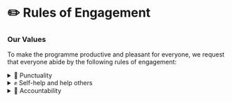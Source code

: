 # ✏️ Rules of Engagement

### Our Values <a href="#our-values" id="our-values"></a>

To make the programme productive and pleasant for everyone, we request that everyone abide by the following rules of engagement:



<details>

<summary>🚀 Punctuality</summary>

Please make the effort to be punctual for the sessions, especially in-person ones. This will minimise distractions to others during the session, and show respect to the speakers and facilitators who have put in the time and effort to create the learning experience for you.

</details>

<details>

<summary>✊ Self-help and help others</summary>

Coding is best learnt through an experiential process of trial and error and troubleshooting. Some ways you can troubleshoot on your own are to run your code through ChatGPT (or other equivalent LLMs) and try the proposed solutions, or check [Stack Overflow](https://stackoverflow.com/), Reddit or Google to see if others have encountered the same problem that was resolved by other contributors.

You can also seek help from other colleagues in your learning group or other learning groups who have coding skills and knowledge to help with troubleshooting.

If your question is not urgent, leave a comment on the [FAQ page](../../readme/frequently-asked-questions.md) and wait for it to be answered.

Lastly, if all else fails or if your question is urgent, you can also approach the respective team(s) and/or POCs who have kindly volunteered their time. You can find their details [here](../meet-the-team.md).

Before you do approach someone else about a problem with your code, please read the following guide on how to ask good questions:

1. **Before asking** Go through your code line by line and be clear about what each line of code is doing. Check for any typos in syntax, and make sure you have run your code through ChatGPT or Googled the errors.
2. **When asking** Be specific about what your ask is, with as many details as possible, including what solutions you have tried. You should address questions such as what language, framework, library version, software, operating system and version are you using and experiencing the problem on? Provide relevant code along with your question if possible. Explain the command or steps that led up to you experiencing the problem, and whether the problem was reproducible. Describe what you have tried to fix the problem. e.g. "Would anyone be able to troubleshoot with me why I encountered the error message "unable to connect to server: connection is bad: nodename nor servname provided, or not known" when using Render to deploy my app on a Mac laptop?" is a better question than "My app is not loading, can anyone help me?"
3. **After asking** Thank the person and do not take it for granted that they are obliged to help you. If your problem is indeed resolved, do close the loop with them (so they can celebrate your successes with you too!). If your problem is not resolved, let them know too, so they can assess if they need to refer you to someone else who might be able to help you instead.

</details>

<details>

<summary>💪 Accountability</summary>

This programme was designed for you because the organisation believes in investing in your learning and development. While there are guidelines and deliverables required of you, what you take away from this programme is what you make of it. We highly encourage you to take this month of learning seriously and be accountable for your own learning. If you foresee or are experiencing any situation that may compromise this, please reach out to the organising committee to explore solutions.

TechUp is a full-time programme, and TechUp is mandatory for all DTC officers and management as part of DTC's 100 hours learning initiative.

If you need to be excused on any of the days due to valid reasons, you will need to inform the TechUp team and also seek your director’s approval.

If you have any urgent work to clear during the course of the programme which requires an absence for any of the sessions, you will need to write to DS Feng-Ji (sim\_feng\_ji@pmo.gov.sg) and your Dir, and copy Ruimin (he\_ruimin@mci.gov.sg) and Yunxi (yunxi@open.gov.sg).

If you appear to be doing work during the programme without prior clearance/approval, DS Feng-Ji and your Dir will be notified.

</details>
